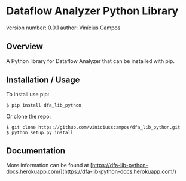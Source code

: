 Dataflow Analyzer Python Library
===============================

version number: 0.0.1
author: Vinícius Campos

Overview
--------

A Python library for Dataflow Analyzer that can be installed with pip.

Installation / Usage
--------------------

To install use pip:

    $ pip install dfa_lib_python


Or clone the repo:

    $ git clone https://github.com/viniciusscampos/dfa_lib_python.git
    $ python setup.py install
    
Documentation
------------

More information can be found at [https://dfa-lib-python-docs.herokuapp.com/](https://dfa-lib-python-docs.herokuapp.com/)